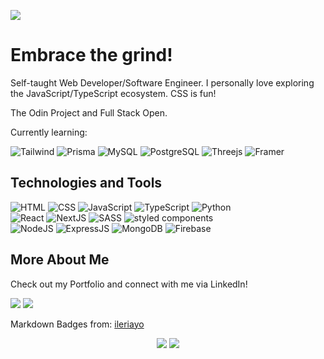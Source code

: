 ![](https://visitor-badge.laobi.icu/badge?page_id=bananabread08.bananabread08)

# Embrace the grind!

<!--
**bananabread08/bananabread08** is a ✨ _special_ ✨ repository because its `README.md` (this file) appears on your GitHub profile.--> 
Self-taught Web Developer/Software Engineer.
I personally love exploring the JavaScript/TypeScript ecosystem. CSS is fun!

The Odin Project and Full Stack Open.

Currently learning:

![Tailwind](https://img.shields.io/badge/TailwindCSS-%2338B2AC.svg?style=flat&logo=tailwind-css&logoColor=white&color=FA5F55)
![Prisma](https://img.shields.io/badge/Prisma-3982CE?style=flat&logo=Prisma&logoColor=white&color=FA5F55)
![MySQL](https://img.shields.io/badge/MySQL-%2300f.svg?style=flat&logo=mysql&logoColor=white&color=FA5F55)
![PostgreSQL](https://img.shields.io/badge/Postgres-%23316192.svg?style=flat&logo=postgresql&logoColor=white&color=FA5F55)
![Threejs](https://img.shields.io/badge/ThreeJS-black?style=flat&logo=three.js&logoColor=white&color=FA5F55)
![Framer](https://img.shields.io/badge/Framer-black?style=flat&logo=framer&logoColor=white&color=FA5F55)

## Technologies and Tools
![HTML](https://img.shields.io/badge/-HTML-000?style=flat&logo=html5&logoColor=white&color=FA5F55)
![CSS](https://img.shields.io/badge/-CSS-000?style=flat&logo=css3&logoColor=white&color=FA5F55)
![JavaScript](https://img.shields.io/badge/-JavaScript-000?style=flat&logoColor=white&logo=javascript&color=FA5F55)
![TypeScript](https://img.shields.io/badge/-TypeScript-000?style=flat&logoColor=white&logo=typescript&color=FA5F55)
![Python](https://img.shields.io/badge/-Python-000?style=flat&logoColor=white&logo=python&color=FA5F55)
<br>
![React](https://img.shields.io/badge/-React-000?style=flat&logoColor=white&logo=react&color=FA5F55)
![NextJS](https://img.shields.io/badge/-NextJS-000?style=flat&logoColor=white&logo=next.js&color=FA5F55)
![SASS](https://img.shields.io/badge/-Sass-000?style=flat&logoColor=white&logo=sass&color=FA5F55)
![styled components](https://img.shields.io/badge/-styled--components-000?style=flat&logoColor=white&logo=styled-components&color=FA5F55)
<br>
![NodeJS](https://img.shields.io/badge/-NodeJS-000?style=flat&logoColor=white&logo=node.js&color=FA5F55)
![ExpressJS](https://img.shields.io/badge/-ExpressJS-000?style=flat&logoColor=white&logo=express&color=FA5F55)
![MongoDB](https://img.shields.io/badge/-MongoDB-000?style=flat&logoColor=white&logo=mongodb&color=FA5F55)
![Firebase](https://img.shields.io/badge/-Firebase-000?style=flat&logoColor=white&logo=firebase&color=FA5F55)

## More About Me
Check out my Portfolio and connect with me via LinkedIn!

 <a href="https://maj-dev.vercel.app/"><img src="https://img.shields.io/badge/-My%20Portfolio-blueviolet?style=flat&logo=Google-Chrome&logoColor=white"/></a>
 <a href="https://www.linkedin.com/in/ralph-majed-keene-fermin-601575231/"><img src="https://img.shields.io/badge/-My LinkedIn-0077B5?style=flat&logo=Linkedin&logoColor=white"/></a>

Markdown Badges from: [ileriayo](https://ileriayo.github.io/markdown-badges/)

<div align="center">
 <img class="img" src="https://github-readme-stats.vercel.app/api/top-langs/?username=bananabread08&theme=tokyonight&layout=compact&langs_count=8" />
 <img class="img" src="https://github-readme-stats.vercel.app/api?username=bananabread08&show_icons=true&theme=tokyonight" />
</div>


